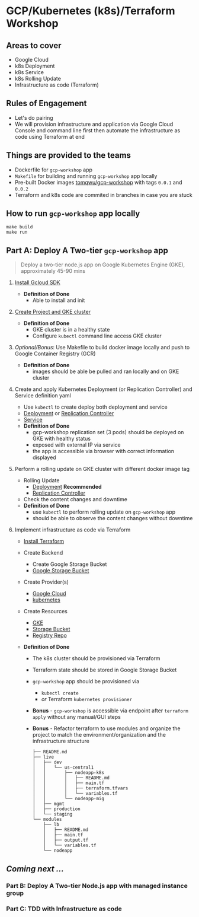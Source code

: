 # GCP/Kubernetes (k8s)/Terraform Workshop

## Areas to cover

* Google Cloud
* k8s Deployment
* k8s Service
* k8s Rolling Update
* Infrastructure as code (Terraform)

## Rules of Engagement

* Let's do pairing
* We will provision infrastructure and application via Google Cloud Console and command line first then automate the infrastructure as code using Terraform at end

## Things are provided to the teams

* Dockerfile for `gcp-workshop` app
* `Makefile` for building and running `gcp-workshop` app locally
* Pre-built Docker images [tomqwu/gcp-workshop](https://hub.docker.com/r/tomqwu/gcp-workshop/) with tags `0.0.1` and `0.0.2`
* Terraform and k8s code are commited in branches in case you are stuck

## How to run `gcp-workshop` app locally

```shell
make build
make run
```

## Part A: Deploy A Two-tier `gcp-workshop` app

> Deploy a two-tier node.js app on Google Kubernetes Engine (GKE), approximately 45-90 mins

1.  [Install Gcloud SDK](https://cloud.google.com/sdk/docs/quickstart-macos)
    * **Definition of Done**
      * Able to install and init
1.  [Create Project and GKE cluster](https://cloud.google.com/kubernetes-engine/docs/concepts/kubernetes-engine-overview)
    * **Definition of Done**
      * GKE cluster is in a healthy state
      * Configure `kubectl` command line access GKE cluster
1.  _Optional/Bonus_: Use Makefile to build docker image locally and push to Google Container Registry (GCR)
    * **Definition of Done**
      * images should be able be pulled and ran locally and on GKE cluster
1.  Create and apply Kubernetes Deployment (or Replication Controller) and Service definition yaml
    * Use `kubectl` to create deploy both deployment and service
    * [Deployment](https://kubernetes.io/docs/concepts/workloads/controllers/deployment/) or [Replication Controller](https://kubernetes.io/docs/concepts/workloads/controllers/replicationcontroller/)
    * [Service](https://kubernetes.io/docs/concepts/services-networking/service/)
    * **Definition of Done**
      * gcp-workshop replication set (3 pods) should be deployed on GKE with healthy status
      * exposed with external IP via service
      * the app is accessible via browser with correct information displayed
1.  Perform a rolling update on GKE cluster with different docker image tag

    * Rolling Update
      * [Deployment](https://kubernetes.io/docs/concepts/workloads/controllers/deployment/#rolling-update-deployment) **Recommended**
      * [Replication Controller](https://kubernetes.io/docs/tasks/run-application/rolling-update-replication-controller/)
    * Check the content changes and downtime
    * **Definition of Done**
      * use `kubectl` to perform rolling update on `gcp-workshop` app
      * should be able to observe the content changes without downtime

1.  Implement infrastructure as code via Terraform

    * [Install Terraform](https://www.terraform.io/intro/getting-started/install.html)
    * Create Backend
      * Create Google Storage Bucket
      * [Google Storage Bucket](https://www.terraform.io/docs/backends/types/gcs.html)
    * Create Provider(s)
      * [Google Cloud](https://www.terraform.io/docs/providers/google/index.html)
      * [kubernetes](https://www.terraform.io/docs/providers/kubernetes/index.html)
    * Create Resources
      * [GKE](https://www.terraform.io/docs/providers/google/r/container_cluster.html#)
      * [Storage Bucket](https://www.terraform.io/docs/providers/google/r/storage_bucket.html)
      * [Registry Repo](https://www.terraform.io/docs/providers/google/d/google_container_registry_repository.html)
    * **Definition of Done**

      * The k8s cluster should be provisioned via Terraform
      * Terraform state should be stored in Google Storage Bucket
      * `gcp-workshop` app should be provisioned via
        * `kubectl create`
        * _or_ Terraform `kubernetes provisioner`
      * **Bonus** - `gcp-workshop` is accessible via endpoint after `terraform apply` without any manual/GUI steps
      * **Bonus** - Refactor terraform to use modules and organize the project to match the environment/organization and the infrastructure structure

            ├── README.md
            ├── live
            │   ├── dev
            │   │   └── us-central1
            │   │       ├── nodeapp-k8s
            │   │       │   ├── README.md
            │   │       │   ├── main.tf
            │   │       │   ├── terraform.tfvars
            │   │       │   └── variables.tf
            │   │       └── nodeapp-mig
            │   ├── mgmt
            │   ├── production
            │   └── staging
            └── modules
                ├── lb
                │   ├── README.md
                │   ├── main.tf
                │   ├── output.tf
                │   └── variables.tf
                └── nodeapp

## _Coming next ..._

### Part B: Deploy A Two-tier Node.js app with managed instance group

### Part C: TDD with Infrastructure as code
